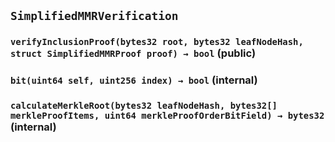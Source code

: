 ## `SimplifiedMMRVerification`






### `verifyInclusionProof(bytes32 root, bytes32 leafNodeHash, struct SimplifiedMMRProof proof) → bool` (public)





### `bit(uint64 self, uint256 index) → bool` (internal)





### `calculateMerkleRoot(bytes32 leafNodeHash, bytes32[] merkleProofItems, uint64 merkleProofOrderBitField) → bytes32` (internal)






